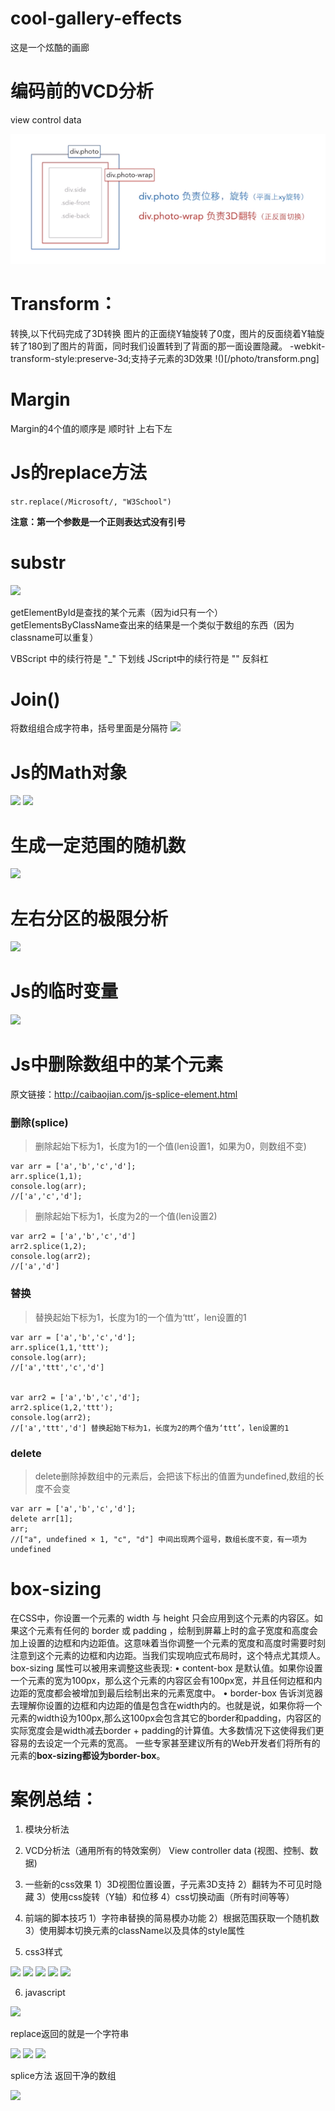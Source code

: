 # cool-gallery-effects
这是一个炫酷的画廊

# 编码前的VCD分析
 view control data
 
 ![](/photo/VCD.png)
 
# Transform：
转换,以下代码完成了3D转换
图片的正面绕Y轴旋转了0度，图片的反面绕着Y轴旋转了180到了图片的背面，同时我们设置转到了背面的那一面设置隐藏。
-webkit-transform-style:preserve-3d;支持子元素的3D效果
 !()[/photo/transform.png]
 
# Margin
Margin的4个值的顺序是 顺时针 上右下左

# Js的replace方法
```str.replace(/Microsoft/, "W3School")```

**注意：第一个参数是一个正则表达式没有引号**

# substr
 ![](/photo/substr.png])
 
getElementById是查找的某个元素（因为id只有一个）
getElementsByClassName查出来的结果是一个类似于数组的东西（因为classname可以重复）

VBScript 中的续行符是 "_"  下划线
JScript中的续行符是  "\"     反斜杠

# Join()

将数组组合成字符串，括号里面是分隔符
 ![](/photo/join.png)
 
# Js的Math对象
 
![](/photo/math1.png)
![](/photo/math2.png)

# 生成一定范围的随机数

![](/photo/suijishu.png)
 
# 左右分区的极限分析

![](/photo/jixianfenxi.png)
 
# Js的临时变量
![](/photo/variable.png)

# Js中删除数组中的某个元素

原文链接：http://caibaojian.com/js-splice-element.html 

### 删除(splice)

> 删除起始下标为1，长度为1的一个值(len设置1，如果为0，则数组不变)

```
var arr = ['a','b','c','d'];
arr.splice(1,1);
console.log(arr);  
//['a','c','d']; 
```

> 删除起始下标为1，长度为2的一个值(len设置2)

```
var arr2 = ['a','b','c','d']
arr2.splice(1,2);
console.log(arr2); 
//['a','d'] 

```

### 替换

> 替换起始下标为1，长度为1的一个值为‘ttt’，len设置的1

```
var arr = ['a','b','c','d'];
arr.splice(1,1,'ttt');
console.log(arr);        
//['a','ttt','c','d'] 


var arr2 = ['a','b','c','d'];
arr2.splice(1,2,'ttt');
console.log(arr2);       
//['a','ttt','d'] 替换起始下标为1，长度为2的两个值为‘ttt’，len设置的1 

```

### delete

> delete删除掉数组中的元素后，会把该下标出的值置为undefined,数组的长度不会变

```
var arr = ['a','b','c','d'];
delete arr[1];
arr;  
//["a", undefined × 1, "c", "d"] 中间出现两个逗号，数组长度不变，有一项为undefined
```

# box-sizing

在CSS中，你设置一个元素的 width 与 height 只会应用到这个元素的内容区。如果这个元素有任何的 border 或 padding ，绘制到屏幕上时的盒子宽度和高度会加上设置的边框和内边距值。这意味着当你调整一个元素的宽度和高度时需要时刻注意到这个元素的边框和内边距。当我们实现响应式布局时，这个特点尤其烦人。
box-sizing 属性可以被用来调整这些表现:
•	content-box  是默认值。如果你设置一个元素的宽为100px，那么这个元素的内容区会有100px宽，并且任何边框和内边距的宽度都会被增加到最后绘制出来的元素宽度中。
•	border-box 告诉浏览器去理解你设置的边框和内边距的值是包含在width内的。也就是说，如果你将一个元素的width设为100px,那么这100px会包含其它的border和padding，内容区的实际宽度会是width减去border + padding的计算值。大多数情况下这使得我们更容易的去设定一个元素的宽高。
一些专家甚至建议所有的Web开发者们将所有的元素的**box-sizing都设为border-box**。

# 案例总结：

1.	模块分析法

2.	VCD分析法（通用所有的特效案例）
View controller data (视图、控制、数据)

3.	一些新的css效果
1）3D视图位置设置，子元素3D支持
2）翻转为不可见时隐藏
3）使用css旋转（Y轴）和位移
4）css切换动画（所有时间等等）

4.  前端的脚本技巧
1）字符串替换的简易模办功能
2）根据范围获取一个随机数
3）使用脚本切换元素的className以及具体的style属性

5.  css3样式

![](/photo/css3_1.png)
![](/photo/css3_2.png)
![](/photo/css3_3.png)
![](/photo/css3_4.png)
![](/photo/css3_5.png)
  
6.  javascript

![](/photo/js_1.png)

replace返回的就是一个字符串

![](/photo/js_2.png)
![](/photo/js_3.png)
![](/photo/js_4.png)

splice方法 返回干净的数组

![](/photo/js_5.png)
 

